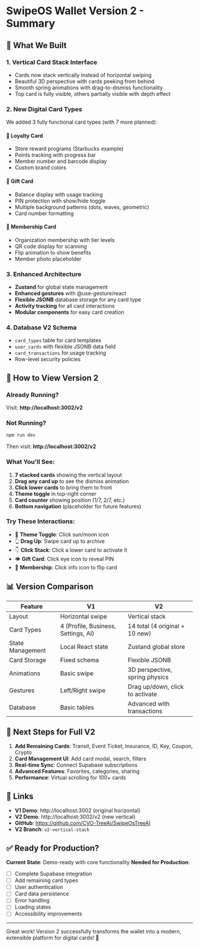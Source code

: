 # SwipeOS Wallet Version 2 - Summary

## 🎉 What We Built

### 1. **Vertical Card Stack Interface**
- Cards now stack vertically instead of horizontal swiping
- Beautiful 3D perspective with cards peeking from behind
- Smooth spring animations with drag-to-dismiss functionality
- Top card is fully visible, others partially visible with depth effect

### 2. **New Digital Card Types**
We added 3 fully functional card types (with 7 more planned):

#### 🌟 **Loyalty Card**
- Store reward programs (Starbucks example)
- Points tracking with progress bar
- Member number and barcode display
- Custom brand colors

#### 🎁 **Gift Card**
- Balance display with usage tracking
- PIN protection with show/hide toggle
- Multiple background patterns (dots, waves, geometric)
- Card number formatting

#### 🏃 **Membership Card**
- Organization membership with tier levels
- QR code display for scanning
- Flip animation to show benefits
- Member photo placeholder

### 3. **Enhanced Architecture**
- **Zustand** for global state management
- **Enhanced gestures** with @use-gesture/react
- **Flexible JSONB** database storage for any card type
- **Activity tracking** for all card interactions
- **Modular components** for easy card creation

### 4. **Database V2 Schema**
- `card_types` table for card templates
- `user_cards` with flexible JSONB data field
- `card_transactions` for usage tracking
- Row-level security policies

## 🚀 How to View Version 2

### Already Running?
Visit: **http://localhost:3002/v2**

### Not Running?
```bash
npm run dev
```
Then visit: **http://localhost:3002/v2**

### What You'll See:
1. **7 stacked cards** showing the vertical layout
2. **Drag any card up** to see the dismiss animation
3. **Click lower cards** to bring them to front
4. **Theme toggle** in top-right corner
5. **Card counter** showing position (1/7, 2/7, etc.)
6. **Bottom navigation** (placeholder for future features)

### Try These Interactions:
- 🔄 **Theme Toggle**: Click sun/moon icon
- 👆 **Drag Up**: Swipe card up to archive
- 👇 **Click Stack**: Click a lower card to activate it
- 👁️ **Gift Card**: Click eye icon to reveal PIN
- 🔄 **Membership**: Click info icon to flip card

## 📊 Version Comparison

| Feature | V1 | V2 |
|---------|----|----|
| Layout | Horizontal swipe | Vertical stack |
| Card Types | 4 (Profile, Business, Settings, AI) | 14 total (4 original + 10 new) |
| State Management | Local React state | Zustand global store |
| Card Storage | Fixed schema | Flexible JSONB |
| Animations | Basic swipe | 3D perspective, spring physics |
| Gestures | Left/Right swipe | Drag up/down, click to activate |
| Database | Basic tables | Advanced with transactions |

## 🎯 Next Steps for Full V2

1. **Add Remaining Cards**: Transit, Event Ticket, Insurance, ID, Key, Coupon, Crypto
2. **Card Management UI**: Add card modal, search, filters
3. **Real-time Sync**: Connect Supabase subscriptions
4. **Advanced Features**: Favorites, categories, sharing
5. **Performance**: Virtual scrolling for 100+ cards

## 🔗 Links

- **V1 Demo**: http://localhost:3002 (original horizontal)
- **V2 Demo**: http://localhost:3002/v2 (new vertical)
- **GitHub**: https://github.com/CVO-TreeAi/SwipeOsTreeAI
- **V2 Branch**: `v2-vertical-stack`

## ✅ Ready for Production?

**Current State**: Demo-ready with core functionality
**Needed for Production**:
- [ ] Complete Supabase integration
- [ ] Add remaining card types
- [ ] User authentication
- [ ] Card data persistence
- [ ] Error handling
- [ ] Loading states
- [ ] Accessibility improvements

---

Great work! Version 2 successfully transforms the wallet into a modern, extensible platform for digital cards! 🎉 